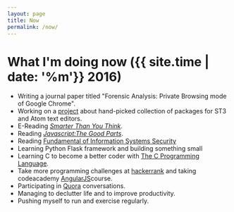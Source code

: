 ```yaml
---
layout: page
title: Now
permalink: /now/
---
```


# What I'm doing now ({{ site.time | date: '%m'}} 2016)

* Writing a journal paper titled "Forensic Analysis: Private Browsing mode of Google Chrome".
* Working on a <a href="http://st3-atom.github.io/" target="_blank">project</a> about hand-picked collection of packages for ST3 and Atom text editors.
* E-Reading <a href="http://smarterthanyouthink.net/book/">*Smarter Than You Think*</a>.
* Reading <a href="https://www.goodreads.com/book/show/2998152-javascript">*Javascript:The Good Parts*</a>.
* Reading [Fundamental of Information Systems Security](http://www.jblearning.com/catalog/9781284031621/)
* Learning Python Flask framework and building something small
* Learning C to become a better coder with <a href="https://www.goodreads.com/book/show/515601.The_C_Programming_Language">The C Programming Language<a/>.     
* Take more programming challenges at <a href="https://www.hackerrank.com" target="_blank">hackerrank</a> and taking codeacademy <a href="https://www.codecademy.com/learn/learn-angularjs">AngularJS</a>course.
* Participating in <a href="https://www.quora.com/profile/Aung-Thu-Rha-Hein" target="_blank">Quora</a> conversations.
* Managing to declutter life and to improve productivity.
* Pushing myself to run and exercise regularly.

